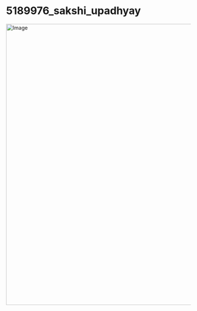 # 5189976_sakshi_upadhyay


<img width="1366" height="768" alt="Image" src="https://github.com/user-attachments/assets/9bd6de7c-54b7-4344-bae1-5b77e812aff0" />
